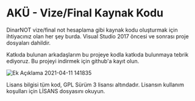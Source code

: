 # AKÜ - Vize/Final Kaynak Kodu


DinarNOT vize/final not hesaplama gibi kaynak kodu oluşturmak için ihtiyacınız olan her şey burda. Visual Studio 2017 öncesi ve sonrası proje dosyaları dahildir.

Katkıda bulunan arkadaşlarım bu projeye kodla katkıda bulunmaya tebrik ediyoruz. Bu projeyi indirmek için github'a kayıt olun.

![Ek Açıklama 2021-04-11 141835](https://user-images.githubusercontent.com/42430554/114302277-fb01b400-9ad0-11eb-98b8-b5e800b3e348.jpg)

Lisans bilgisi tüm kod, GPL Sürüm 3 lisansı altındadır. Lisansın kullanım koşulları için LİSANS dosyasını okuyun.
